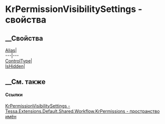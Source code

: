 # KrPermissionVisibilitySettings - свойства
##  __Свойства
[Alias](P_Tessa_Extensions_Default_Shared_Workflow_KrPermissions_KrPermissionVisibilitySettings_Alias.htm)|  
---|---  
[ControlType](P_Tessa_Extensions_Default_Shared_Workflow_KrPermissions_KrPermissionVisibilitySettings_ControlType.htm)|  
[IsHidden](P_Tessa_Extensions_Default_Shared_Workflow_KrPermissions_KrPermissionVisibilitySettings_IsHidden.htm)|  
## __См. также
#### Ссылки
[KrPermissionVisibilitySettings -
](T_Tessa_Extensions_Default_Shared_Workflow_KrPermissions_KrPermissionVisibilitySettings.htm)
[Tessa.Extensions.Default.Shared.Workflow.KrPermissions - пространство
имён](N_Tessa_Extensions_Default_Shared_Workflow_KrPermissions.htm)
